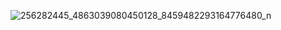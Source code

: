 ![256282445_4863039080450128_8459482293164776480_n](https://user-images.githubusercontent.com/82876394/201368738-9f6de967-a587-4596-bca9-62bc61b1b3bd.jpg)

